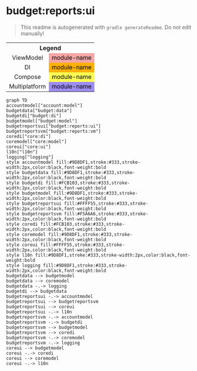 # budget:reports:ui
> This readme is autogenerated with `gradle generateReadme`. Do not edit manually!
<table>
<tr><th colspan='2'>Legend</th></tr>
<tr><td style='text-align:center;'>ViewModel</td><td style='text-align:center; background-color:#F5A6A6; color:black'>module-name</td></tr>
<tr><td style='text-align:center;'>DI</td><td style='text-align:center; background-color:#FCB103; color:black'>module-name</td></tr>
<tr><td style='text-align:center;'>Compose</td><td style='text-align:center; background-color:#FFFF55; color:black'>module-name</td></tr>
<tr><td style='text-align:center;'>Multiplatform</td><td style='text-align:center; background-color:#9D8DF1; color:black'>module-name</td></tr>
</table>

```mermaid
graph TD
accountmodel["account:model"]
budgetdata["budget:data"]
budgetdi["budget:di"]
budgetmodel["budget:model"]
budgetreportsui["budget:reports:ui"]
budgetreportsvm["budget:reports:vm"]
coredi["core:di"]
coremodel["core:model"]
coreui["core:ui"]
l10n["l10n"]
logging["logging"]
style accountmodel fill:#9D8DF1,stroke:#333,stroke-width:2px,color:black,font-weight:bold
style budgetdata fill:#9D8DF1,stroke:#333,stroke-width:2px,color:black,font-weight:bold
style budgetdi fill:#FCB103,stroke:#333,stroke-width:2px,color:black,font-weight:bold
style budgetmodel fill:#9D8DF1,stroke:#333,stroke-width:2px,color:black,font-weight:bold
style budgetreportsui fill:#FFFF55,stroke:#333,stroke-width:2px,color:black,font-weight:bold
style budgetreportsvm fill:#F5A6A6,stroke:#333,stroke-width:2px,color:black,font-weight:bold
style coredi fill:#FCB103,stroke:#333,stroke-width:2px,color:black,font-weight:bold
style coremodel fill:#9D8DF1,stroke:#333,stroke-width:2px,color:black,font-weight:bold
style coreui fill:#FFFF55,stroke:#333,stroke-width:2px,color:black,font-weight:bold
style l10n fill:#9D8DF1,stroke:#333,stroke-width:2px,color:black,font-weight:bold
style logging fill:#9D8DF1,stroke:#333,stroke-width:2px,color:black,font-weight:bold
budgetdata --> budgetmodel
budgetdata --> coremodel
budgetdata -.-> logging
budgetdi --> budgetdata
budgetreportsui -.-> accountmodel
budgetreportsui --> budgetreportsvm
budgetreportsui --> coreui
budgetreportsui -.-> l10n
budgetreportsvm -.-> accountmodel
budgetreportsvm -.-> budgetdi
budgetreportsvm --> budgetmodel
budgetreportsvm --> coredi
budgetreportsvm -.-> coremodel
budgetreportsvm -.-> logging
coreui --> budgetmodel
coreui -.-> coredi
coreui --> coremodel
coreui -.-> l10n
```
